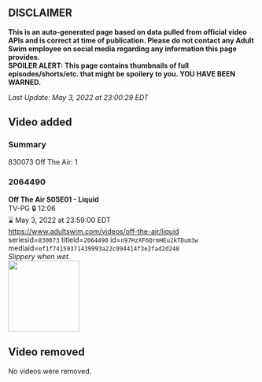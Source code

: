## DISCLAIMER
**This is an auto-generated page based on data pulled from official video APIs and is correct at time of publication. Please do not contact any Adult Swim employee on social media regarding any information this page provides.**  
**SPOILER ALERT: This page contains thumbnails of full episodes/shorts/etc. that might be spoilery to you. YOU HAVE BEEN WARNED.**  

_Last Update: May 3, 2022 at 23:00:29 EDT_
## Video added
### Summary
830073 Off The Air: 1  
### 2064490
**Off The Air S05E01 - Liquid**  
TV-PG 🔒 12:06  
⌛ May 3, 2022 at 23:59:00 EDT  
https://www.adultswim.com/videos/off-the-air/liquid  
seriesid=`830073` titleid=`2064490` id=`n97HzXF6QrmHEu2kTDum3w` mediaid=`ef1f74159371439993a22c094414f3e2fad2d248`  
_Slippery when wet._  
<a href="https://media.cdn.adultswim.com/uploads/20200312/thumbnails/2_20312133957-offtheair_501_dup-20150716.jpg"><img src="https://media.cdn.adultswim.com/uploads/20200312/thumbnails/2_20312133957-offtheair_501_dup-20150716.jpg" height="144px" /></a>
## Video removed
No videos were removed.  
